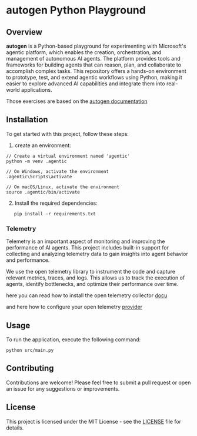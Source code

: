 # autogen Python Playground

## Overview

**autogen** is a Python-based playground for experimenting with Microsoft's agentic platform, which enables the creation, orchestration, and management of autonomous AI agents. The platform provides tools and frameworks for building agents that can reason, plan, and collaborate to accomplish complex tasks. This repository offers a hands-on environment to prototype, test, and extend agentic workflows using Python, making it easier to explore advanced AI capabilities and integrate them into real-world applications.

Those exercises are based on the [autogen documentation](https://microsoft.github.io/autogen/stable/user-guide/core-user-guide/installation.html)

## Installation

To get started with this project, follow these steps:

1. create an environment:

```
// Create a virtual environment named 'agentic'
python -m venv .agentic

// On Windows, activate the environment
.agentic\Scripts\activate

// On macOS/Linux, activate the environment
source .agentic/bin/activate
```

2. Install the required dependencies:

```
   pip install -r requirements.txt
```

### Telemetry

Telemetry is an important aspect of monitoring and improving the performance of AI agents. This project includes built-in support for collecting and analyzing telemetry data to gain insights into agent behavior and performance. 

We use the open telemetry library to instrument the code and capture relevant metrics, traces, and logs. This allows us to track the execution of agents, identify bottlenecks, and optimize their performance over time.

here you can read how to install the open telemetry collector [docu](https://opentelemetry.io/docs/collector/installation/)

and here how to configure your open telemetry [provider](https://microsoft.github.io/autogen/stable/user-guide/core-user-guide/framework/telemetry.html)

## Usage

To run the application, execute the following command:

```
python src/main.py
```

## Contributing
Contributions are welcome! Please feel free to submit a pull request or open an issue for any suggestions or improvements.

## License
This project is licensed under the MIT License - see the [LICENSE](LICENSE) file for details.